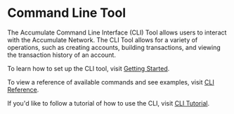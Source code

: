 # Command Line Tool

The Accumulate Command Line Interface (CLI) Tool allows users to interact with the Accumulate Network. The CLI Tool allows for a variety of operations, such as creating accounts, building transactions, and viewing the transaction history of an account.



To learn how to set up the CLI tool, visit [Getting Started](using-the-command-line.md).

To view a reference of available commands and see examples, visit [CLI Reference](command-line-wallet.md).

If you'd like to follow a tutorial of how to use the CLI, visit [CLI Tutorial](../../tutorials/cli-tutorial.md).
